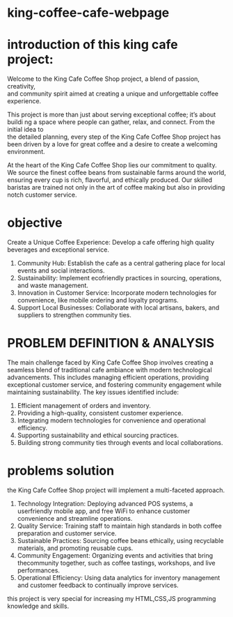 # king-coffee-cafe-webpage

# introduction of this king cafe project:
Welcome to the King Cafe Coffee Shop project, a blend of passion, creativity,   
and community spirit aimed at creating a unique and unforgettable coffee experience.

This project is more than just about serving exceptional coffee; it’s about buildi
 ng a space where people can gather, relax, and connect. From the initial idea to  
the detailed planning, every step of the King Cafe Coffee Shop project has been 
driven by a love for great coffee and a desire to create a welcoming environment.

At the heart of the King Cafe Coffee Shop lies our commitment to quality. We source
the finest coffee beans from sustainable farms around the world, ensuring 
every cup is rich, flavorful, and ethically produced. Our skilled baristas are trained
not only in the art of coffee making but also in providing notch customer service.

# objective 
Create a Unique Coffee Experience: Develop a cafe offering high quality beverages and exceptional service. 
1. Community Hub: Establish the cafe as a central gathering place for local events and social interactions. 
2. Sustainability: Implement ecofriendly practices in sourcing, operations, and waste management. 
3. Innovation in Customer Service: Incorporate modern technologies for convenience, like mobile ordering and loyalty programs. 
4. Support Local Businesses: Collaborate with local artisans, bakers, and suppliers to strengthen community ties.

# PROBLEM DEFINITION & ANALYSIS 
The main challenge faced by King Cafe Coffee Shop involves creating a seamless blend of traditional cafe ambiance with modern 
technological advancements. This includes managing efficient operations, providing exceptional customer service, and fostering community 
engagement while maintaining sustainability. The key issues identified include:
1. Efficient management of orders and inventory. 
2. Providing a high-quality, consistent customer experience. 
3. Integrating modern technologies for convenience and operational efficiency. 
4. Supporting sustainability and ethical sourcing practices. 
5. Building strong community ties through events and local collaborations.
   
# problems solution 
the King Cafe Coffee Shop project will implement a multi-faceted approach. 
1. Technology Integration: Deploying advanced POS systems, a userfriendly mobile app, and free WiFi to enhance customer convenience and streamline operations. 
2. Quality Service: Training staff to maintain high standards in both coffee preparation and customer service. 
3. Sustainable Practices: Sourcing coffee beans ethically, using recyclable materials, and promoting reusable cups. 
4. Community Engagement: Organizing events and activities that bring thecommunity together, such as coffee tastings, workshops, and live performances. 
5. Operational Efficiency: Using data analytics for inventory management and customer feedback to continually improve services. 

this project is very special for increasing my HTML,CSS,JS programming knowledge and skills.
